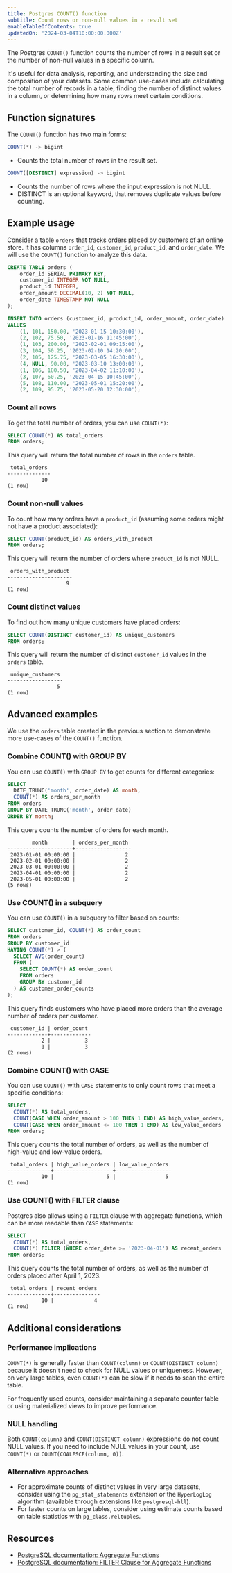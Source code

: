 ```yaml
---
title: Postgres COUNT() function
subtitle: Count rows or non-null values in a result set
enableTableOfContents: true
updatedOn: '2024-03-04T10:00:00.000Z'
---
```


The Postgres `COUNT()` function counts the number of rows in a result set or the number of non-null values in a specific column.

It's useful for data analysis, reporting, and understanding the size and composition of your datasets. Some common use-cases include calculating the total number of records in a table, finding the number of distinct values in a column, or determining how many rows meet certain conditions.

<CTA />

## Function signatures

The `COUNT()` function has two main forms:

```sql
COUNT(*) -> bigint
```

- Counts the total number of rows in the result set.

```sql
COUNT([DISTINCT] expression) -> bigint
```

- Counts the number of rows where the input expression is not NULL.
- DISTINCT is an optional keyword, that removes duplicate values before counting.

## Example usage

Consider a table `orders` that tracks orders placed by customers of an online store. It has columns `order_id`, `customer_id`, `product_id`, and `order_date`. We will use the `COUNT()` function to analyze this data.

```sql
CREATE TABLE orders (
    order_id SERIAL PRIMARY KEY,
    customer_id INTEGER NOT NULL,
    product_id INTEGER,
    order_amount DECIMAL(10, 2) NOT NULL,
    order_date TIMESTAMP NOT NULL
);

INSERT INTO orders (customer_id, product_id, order_amount, order_date)
VALUES
    (1, 101, 150.00, '2023-01-15 10:30:00'),
    (2, 102, 75.50, '2023-01-16 11:45:00'),
    (1, 103, 200.00, '2023-02-01 09:15:00'),
    (3, 104, 50.25, '2023-02-10 14:20:00'),
    (2, 105, 125.75, '2023-03-05 16:30:00'),
    (4, NULL, 90.00, '2023-03-10 13:00:00'),
    (1, 106, 180.50, '2023-04-02 11:10:00'),
    (3, 107, 60.25, '2023-04-15 10:45:00'),
    (5, 108, 110.00, '2023-05-01 15:20:00'),
    (2, 109, 95.75, '2023-05-20 12:30:00');
```

### Count all rows

To get the total number of orders, you can use `COUNT(*)`:

```sql
SELECT COUNT(*) AS total_orders
FROM orders;
```

This query will return the total number of rows in the `orders` table.

```text
 total_orders
--------------
           10
(1 row)
```

### Count non-null values

To count how many orders have a `product_id` (assuming some orders might not have a product associated):

```sql
SELECT COUNT(product_id) AS orders_with_product
FROM orders;
```

This query will return the number of orders where `product_id` is not NULL.

```text
 orders_with_product
---------------------
                   9
(1 row)
```

### Count distinct values

To find out how many unique customers have placed orders:

```sql
SELECT COUNT(DISTINCT customer_id) AS unique_customers
FROM orders;
```

This query will return the number of distinct `customer_id` values in the `orders` table.

```text
 unique_customers
------------------
                5
(1 row)
```

## Advanced examples

We use the `orders` table created in the previous section to demonstrate more use-cases of the `COUNT()` function.

### Combine COUNT() with GROUP BY

You can use `COUNT()` with `GROUP BY` to get counts for different categories:

```sql
SELECT
  DATE_TRUNC('month', order_date) AS month,
  COUNT(*) AS orders_per_month
FROM orders
GROUP BY DATE_TRUNC('month', order_date)
ORDER BY month;
```

This query counts the number of orders for each month.

```text
        month        | orders_per_month
---------------------+------------------
 2023-01-01 00:00:00 |                2
 2023-02-01 00:00:00 |                2
 2023-03-01 00:00:00 |                2
 2023-04-01 00:00:00 |                2
 2023-05-01 00:00:00 |                2
(5 rows)
```

### Use COUNT() in a subquery

You can use `COUNT()` in a subquery to filter based on counts:

```sql
SELECT customer_id, COUNT(*) AS order_count
FROM orders
GROUP BY customer_id
HAVING COUNT(*) > (
  SELECT AVG(order_count)
  FROM (
    SELECT COUNT(*) AS order_count
    FROM orders
    GROUP BY customer_id
  ) AS customer_order_counts
);
```

This query finds customers who have placed more orders than the average number of orders per customer.

```text
 customer_id | order_count
-------------+-------------
           2 |           3
           1 |           3
(2 rows)
```

### Combine COUNT() with CASE

You can use `COUNT()` with `CASE` statements to only count rows that meet a specific conditions:

```sql
SELECT
  COUNT(*) AS total_orders,
  COUNT(CASE WHEN order_amount > 100 THEN 1 END) AS high_value_orders,
  COUNT(CASE WHEN order_amount <= 100 THEN 1 END) AS low_value_orders
FROM orders;
```

This query counts the total number of orders, as well as the number of high-value and low-value orders.

```text
 total_orders | high_value_orders | low_value_orders
--------------+-------------------+------------------
           10 |                 5 |                5
(1 row)
```

### Use COUNT() with FILTER clause

Postgres also allows using a `FILTER` clause with aggregate functions, which can be more readable than `CASE` statements:

```sql
SELECT
  COUNT(*) AS total_orders,
  COUNT(*) FILTER (WHERE order_date >= '2023-04-01') AS recent_orders
FROM orders;
```

This query counts the total number of orders, as well as the number of orders placed after April 1, 2023.

```text
 total_orders | recent_orders
--------------+---------------
           10 |             4
(1 row)
```

## Additional considerations

### Performance implications

`COUNT(*)` is generally faster than `COUNT(column)` or `COUNT(DISTINCT column)` because it doesn't need to check for NULL values or uniqueness. However, on very large tables, even `COUNT(*)` can be slow if it needs to scan the entire table.

For frequently used counts, consider maintaining a separate counter table or using materialized views to improve performance.

### NULL handling

Both `COUNT(column)` and `COUNT(DISTINCT column)` expressions do not count NULL values. If you need to include NULL values in your count, use `COUNT(*)` or `COUNT(COALESCE(column, 0))`.

### Alternative approaches

- For approximate counts of distinct values in very large datasets, consider using the `pg_stat_statements` extension or the `HyperLogLog` algorithm (available through extensions like `postgresql-hll`).
- For faster counts on large tables, consider using estimate counts based on table statistics with `pg_class.reltuples`.

## Resources

- [PostgreSQL documentation: Aggregate Functions](https://www.postgresql.org/docs/current/functions-aggregate.html)
- [PostgreSQL documentation: FILTER Clause for Aggregate Functions](https://www.postgresql.org/docs/current/sql-expressions.html#SYNTAX-AGGREGATES)
